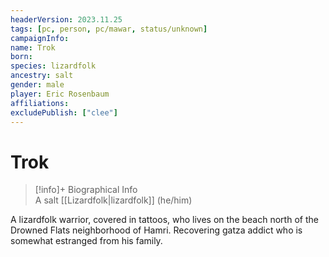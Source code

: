 ```yaml
---
headerVersion: 2023.11.25
tags: [pc, person, pc/mawar, status/unknown]
campaignInfo:
name: Trok
born:
species: lizardfolk
ancestry: salt
gender: male
player: Eric Rosenbaum
affiliations:
excludePublish: ["clee"]
---
```

# Trok
>[!info]+ Biographical Info  
> A salt [[Lizardfolk|lizardfolk]] (he/him)


A lizardfolk warrior, covered in tattoos, who lives on the beach north of the Drowned Flats neighborhood of Hamri. Recovering gatza addict who is somewhat estranged from his family.